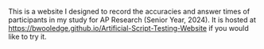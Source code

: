 This is a website I designed to record the accuracies and answer times of participants in my study for AP Research (Senior Year, 2024). It is hosted at https://bwooledge.github.io/Artificial-Script-Testing-Website if you would like to try it.
